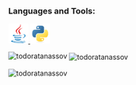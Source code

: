 <h3 align="left">Languages and Tools:</h3>
<p align="left"> <a href="https://www.java.com" target="_blank" rel="noreferrer"> <img src="https://raw.githubusercontent.com/devicons/devicon/master/icons/java/java-original.svg" alt="java" width="40" height="40"/> </a> <a href="https://www.python.org" target="_blank" rel="noreferrer"> <img src="https://raw.githubusercontent.com/devicons/devicon/master/icons/python/python-original.svg" alt="python" width="40" height="40"/> </a> </p>

<p><img align="left" src="https://github-readme-stats.vercel.app/api/top-langs?username=todoratanassov&show_icons=true&locale=en&layout=compact" alt="todoratanassov" /></p>

<p>&nbsp;<img align="center" src="https://github-readme-stats.vercel.app/api?username=todoratanassov&show_icons=true&locale=en" alt="todoratanassov" /></p>

<p><img align="center" src="https://github-readme-streak-stats.herokuapp.com/?user=todoratanassov&" alt="todoratanassov" /></p>

